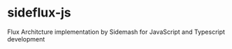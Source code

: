 # sideflux-js
Flux Architcture implementation by Sidemash for JavaScript and Typescript development
